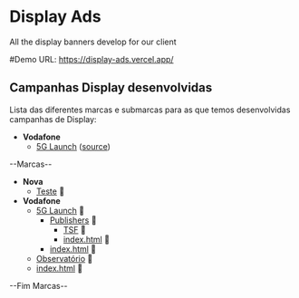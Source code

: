 # Display Ads
All the display banners develop for our client

#Demo URL:
https://display-ads.vercel.app/


## Campanhas Display desenvolvidas
Lista das diferentes marcas e submarcas para as que temos desenvolvidas campanhas de Display:

* **Vodafone**
  * [5G Launch](https://display-ads.vercel.app/Vodafone/5G%20Launch/index.html) ([source](https://github.com/Wunderman-Thompson-Portugal/Display/tree/main/Vodafone/5G%20Launch))

--Marcas-- 
 * **Nova** 
   * [Teste](brands/Nova/Teste) :file_folder: 
* **Vodafone** 
   * [5G Launch](brands/Vodafone/5G%20Launch) :file_folder: 
      * [Publishers](brands/Vodafone/5G%20Launch/Publishers) :file_folder: 
         * [TSF](brands/Vodafone/5G%20Launch/Publishers/TSF) :file_folder: 
         * [index.html](brands/Vodafone/5G%20Launch/Publishers/index.html) :page_facing_up: 
      * [index.html](brands/Vodafone/5G%20Launch/index.html) :page_facing_up: 
   * [Observatório](brands/Vodafone/Observat%C3%B3rio) :file_folder: 
   * [index.html](brands/Vodafone/index.html) :page_facing_up: 
 
 --Fim Marcas--
